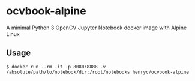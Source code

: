 # ocvbook-alpine

A minimal Python 3 OpenCV Jupyter Notebook docker image with Alpine Linux

## Usage

```
$ docker run --rm -it -p 8080:8888 -v /absolute/path/to/notebook/dir:/root/notebooks henryc/ocvbook-alpine
```
